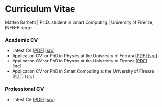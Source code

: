 # Curriculum Vitae
Matteo Barbetti | Ph.D. student in Smart Computing | University of Firenze, INFN-Firenze

### Academic CV
* Latest CV [[PDF](https://github.com/mbarbetti/cv-barbetti/blob/main/academic-cv/main/cv-barbetti.pdf)] [[src](https://github.com/mbarbetti/cv-barbetti/blob/main/academic-cv/main/src)]
* Application CV for PhD in Physics at the University of Ferrara [[PDF](https://github.com/mbarbetti/cv-barbetti/blob/main/academic-cv/phd-applications/cv-ferrara-physics.pdf)] [[src](https://github.com/mbarbetti/cv-barbetti/blob/main/academic-cv/phd-applications/src/ferrara-physics.tex)]
* Application CV for PhD in Physics at the University of Firenze [[PDF](https://github.com/mbarbetti/cv-barbetti/blob/main/academic-cv/phd-applications/cv-firenze-physics.pdf)] [[src](https://github.com/mbarbetti/cv-barbetti/blob/main/academic-cv/phd-applications/src/firenze-physics.tex)]
* Application CV for PhD in Smart Computing at the University of Firenze [[PDF](https://github.com/mbarbetti/cv-barbetti/blob/main/academic-cv/phd-applications/cv-firenze-smart-computing.pdf)] [[src](https://github.com/mbarbetti/cv-barbetti/blob/main/academic-cv/phd-applications/src/firenze-smart-computing.tex)]

### Professional CV
* Latest CV [[PDF](https://github.com/mbarbetti/cv-barbetti/blob/main/professional-cv/main/cv-barbetti.pdf)] [[src](https://github.com/mbarbetti/cv-barbetti/blob/main/professional-cv/main/src)]